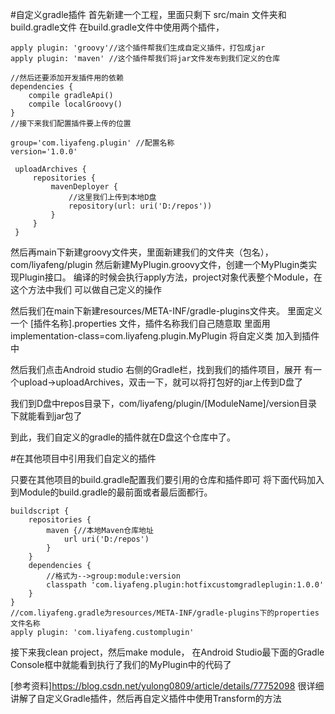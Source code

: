 
#自定义gradle插件 
首先新建一个工程，里面只剩下 src/main 文件夹和build.gradle文件
在build.gradle文件中使用两个插件，
```
apply plugin: 'groovy'//这个插件帮我们生成自定义插件，打包成jar
apply plugin: 'maven' //这个插件帮我们将jar文件发布到我们定义的仓库

//然后还要添加开发插件用的依赖
dependencies {
    compile gradleApi() 
    compile localGroovy()
}
//接下来我们配置插件要上传的位置

group='com.liyafeng.plugin' //配置名称
version='1.0.0'
    
 uploadArchives {
     repositories {
         mavenDeployer {
             //这里我们上传到本地D盘
             repository(url: uri('D:/repos'))
         }
     }
 }
```
然后再main下新建groovy文件夹，里面新建我们的文件夹（包名），com/liyafeng/plugin
然后新建MyPlugin.groovy文件，创建一个MyPlugin类实现Plugin<Project>接口。
编译的时候会执行apply方法，project对象代表整个Module，在这个方法中我们
可以做自己定义的操作

然后我们在main下新建resources/META-INF/gradle-plugins文件夹。
里面定义一个 [插件名称].properties 文件，插件名称我们自己随意取
里面用implementation-class=com.liyafeng.plugin.MyPlugin 将自定义类
加入到插件中


然后我们点击Android studio 右侧的Gradle栏，找到我们的插件项目，展开
有一个upload->uploadArchives，双击一下，就可以将打包好的jar上传到D盘了

我们到D盘中repos目录下，com/liyafeng/plugin/[ModuleName]/version目录下就能看到jar包了

到此，我们自定义的gradle的插件就在D盘这个仓库中了。

#在其他项目中引用我们自定义的插件

只要在其他项目的build.gradle配置我们要引用的仓库和插件即可
将下面代码加入到Module的build.gradle的最前面或者最后面都行。
```
buildscript {
    repositories {
        maven {//本地Maven仓库地址
            url uri('D:/repos')
        }
    }
    dependencies {
        //格式为-->group:module:version
        classpath 'com.liyafeng.plugin:hotfixcustomgradleplugin:1.0.0'
    }
}
//com.liyafeng.gradle为resources/META-INF/gradle-plugins下的properties文件名称
apply plugin: 'com.liyafeng.customplugin'

```
接下来我clean project，然后make module，
在Android Studio最下面的Gradle Console框中就能看到执行了我们的MyPlugin中的代码了
   
   
[参考资料]https://blog.csdn.net/yulong0809/article/details/77752098
很详细讲解了自定义Gradle插件，然后再自定义插件中使用Transform的方法